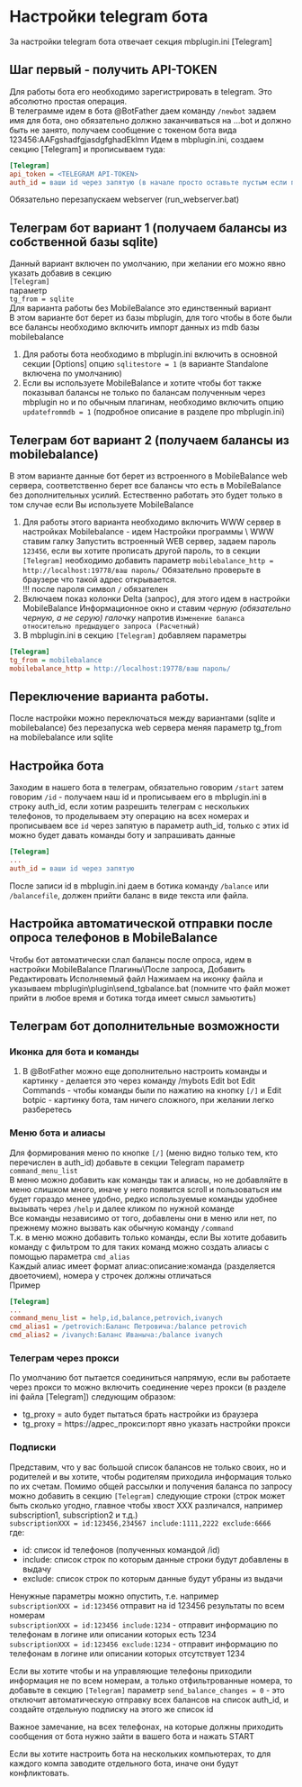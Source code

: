 # Настройки telegram бота

За настройки telegram бота отвечает секция mbplugin.ini [Telegram]  

## Шаг первый - получить API-TOKEN
Для работы бота его необходимо зарегистрировать в telegram. Это абсолютно простая операция.  
В телеграмме идем в бота @BotFather даем команду ```/newbot``` задаем имя для бота, оно обязательно должно заканчиваться на ...bot и должно быть не занято, получаем сообщение с токеном бота вида 123456:AAFgshadfgjasdgfghadEklmn
Идем в mbplugin.ini, создаем секцию [Telegram] и  прописываем туда:
```ini
[Telegram]
api_token = <TELEGRAM API-TOKEN>  
auth_id = ваши id через запятую (в начале просто оставьте пустым если пока не знаете)  
```
Обязательно перезапускаем webserver (run_webserver.bat)

## Телеграм бот вариант 1 (получаем балансы из собственной базы sqlite)

Данный вариант включен по умолчанию, при желании его можно явно указать добавив в секцию  
```[Telegram]```  
параметр  
```tg_from = sqlite```  
Для варианта работы без MobileBalance это единственный вариант  
В этом варианте бот берет из базы mbplugin, для того чтобы в боте были все балансы необходимо включить импорт данных из mdb базы mobilebalance

1. Для работы бота необходимо в mbplugin.ini включить в основной секции [Options] опцию ```sqlitestore = 1``` (в варианте Standalone включена по умолчанию)  
2. Если вы используете MobileBalance и хотите чтобы бот также показывал балансы не только по балансам полученным через mbplugin но и по обычным плагинам, необходимо включить опцию ```updatefrommdb = 1``` (подробное описание в разделе про mbplugin.ini)

## Телеграм бот вариант 2 (получаем балансы из mobilebalance)

В этом варианте данные бот берет из встроенного в MobileBalance web сервера, соответственно берет все балансы что есть в MobileBalance без дополнительных усилий. Естественно работать это будет только в том случае если Вы используете MobileBalance  

1. Для работы этого варианта необходимо включить WWW сервер в настройках Mobilebalance - идем Настройки программы \ WWW ставим галку Запустить встроенный WEB сервер, задаем пароль ```123456```, если вы хотите прописать другой пароль, то в секции ```[Telegram]``` необходимо добавить параметр ```mobilebalance_http = http://localhost:19778/ваш пароль/``` Обязательно проверьте в браузере что такой адрес открывается.  
!!! после пароля символ ```/``` обязателен
2. Включаем показ колонки Delta (запрос), для этого идем в настройки MobileBalance Информационное окно и ставим _черную (обязательно черную, а не серую) галочку_ напротив ```Изменение баланса относительно предыдущего запроса (Расчетный)```
3. В mbplugin.ini в секцию ```[Telegram]``` добавляем параметры
```ini
[Telegram]
tg_from = mobilebalance
mobilebalance_http = http://localhost:19778/ваш пароль/
```

## Переключение варианта работы.
После настройки можно переключаться между вариантами (sqlite и mobilebalance) без перезапуска web сервера меняя параметр tg_from на mobilebalance или sqlite

## Настройка бота
Заходим в нашего бота в телеграм, обязательно говорим ```/start``` затем говорим ```/id``` - получаем наш id и прописываем его в mbplugin.ini в строку auth_id, если хотим разрешить телеграм с нескольких телефонов, то проделываем эту операцию на всех номерах и прописываем все ```id``` через запятую в параметр auth_id, только с этих id можно будет давать команды боту и запрашивать данные
```ini
[Telegram]
...
auth_id = ваши id через запятую
```
После записи id в mbplugin.ini даем в ботика команду ```/balance``` или ```/balancefile```, должен прийти баланс в виде текста или файла.

## Настройка автоматической отправки после опроса телефонов в MobileBalance
Чтобы бот автоматически слал балансы после опроса, идем в настройки MobileBalance Плагины\После запроса, Добавить Редактировать Исполняемый файл Нажимаем на иконку файла и указываем mbplugin\plugin\send_tgbalance.bat (помните что     файл может прийти в любое время и ботика тогда имеет смысл замьютить)  

## Телеграм бот дополнительные возможности

### Иконка для бота и команды

1. В @BotFather можно еще дополнительно настроить команды и картинку - делается это через команду /mybots Edit bot Edit Commands - чтобы команды были по нажатию на кнопку ```[/]``` и Edit botpic - картинку бота, там ничего сложного, при желании легко разберетесь  

### Меню бота и алиасы
Для формирования меню по кнопке ```[/]``` (меню видно только тем, кто перечислен в auth_id) добавьте в секции Telegram параметр ```command_menu_list```   
В меню можно добавить как команды так и алиасы, но не добавляйте в меню слишком много, иначе у него появится scroll и пользоваться им будет гораздо менее удобно, редко используемые команды удобнее вызывать через ```/help``` и далее кликом по нужной команде  
Все команды независимо от того, добавлены они в меню или нет, по прежнему можно вызвать как обычную команду ```/command```  
Т.к. в меню можно добавить только команды, если Вы хотите добавить команду с фильтром то для таких команд можно создать алиасы с помощью параметра ```cmd_alias```  
Каждый алиас имеет формат алиас:описание:команда (разделяется двоеточием), номера у строчек должны отличаться  
Пример  
```ini
[Telegram]
...
command_menu_list = help,id,balance,petrovich,ivanych
cmd_alias1 = /petrovich:Баланс Петровича:/balance petrovich
cmd_alias2 = /ivanych:Баланс Иваныча:/balance ivanych
``` 

### Телеграм через прокси

По умолчанию бот пытается соединиться напрямую, если вы работаете через прокси то можно включить соединение через прокси (в разделе ini файла [Telegram]) следующим образом:

- tg_proxy = auto будет пытаться брать настройки из браузера
- tg_proxy = https://адрес_прокси:порт явно указать настройки прокси

### Подписки

Представим, что у вас большой список балансов не только своих, но и родителей и вы хотите, чтобы родителям приходила информация только по их счетам.
Помимо общей рассылки и получения баланса по запросу можно добавить в секцию ```[Telegram]``` следующие строки (строк может быть сколько угодно, главное чтобы хвост XXX различался, например subscription1, subscription2 и т.д.)  
```subscriptionXXX = id:123456,234567 include:1111,2222 exclude:6666```  
где:

- id: список id телефонов (полученных командой /id)
- include: список строк по которым данные строки будут добавлены в выдачу
- exclude: список строк по которым данные будут убраны из выдачи

Ненужные параметры можно опустить, т.е. например  
```subscriptionXXX = id:123456``` отправит на id 123456 результаты по всем номерам  
```subscriptionXXX = id:123456 include:1234``` - отправит информацию по телефонам в логине или описании которых есть 1234  
```subscriptionXXX = id:123456 exclude:1234``` - отправит информацию по телефонам в логине или описании которых отсутствует 1234

Если вы хотите чтобы и на управляющие телефоны приходили информация не по всем номерам, а только отфильтрованные номера, то добавьте в секцию ```[Telegram]``` параметр ```send_balance_changes = 0``` - это отключит автоматическую отправку всех балансов на список auth_id, и создайте отдельную подписку на этого же список id

Важное замечание, на всех телефонах, на которые должны приходить сообщения от бота нужно зайти в вашего бота и нажать START  

Если вы хотите настроить бота на нескольких компьютерах, то для каждого компа заводите отдельного бота, иначе они будут конфликтовать.
